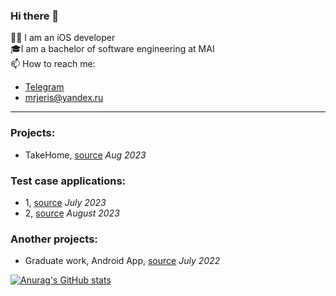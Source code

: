 ### Hi there 👋

👨‍💻 I am an iOS developer<br />
🎓I am a bachelor of software engineering at MAI<br />
📫 How to reach me:
* [Telegram](https://t.me/mrjeris)
* [mrjeris@yandex.ru](mailto:mrjeris@yandex.ru)
---
### Projects:
* TakeHome, [source](https://github.com/MrJeris/SwiftUITakeHome) _Aug 2023_
### Test case applications:
* 1, [source](https://github.com/MrJeris/TestCase) _July 2023_
* 2, [source](https://github.com/MrJeris/TestCaseRickAndMorty) _August 2023_
### Another projects:
* Graduate work, Android App, [source](https://github.com/MrJeris/DailyPlanner) _July 2022_

[![Anurag's GitHub stats](https://github-readme-stats.vercel.app/api?username=MrJeris&show_icons=true&theme=dark)](https://github.com/MrJeris/github-readme-stats)
